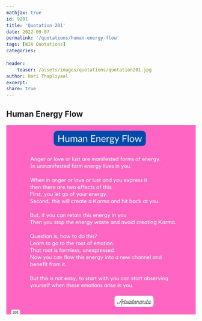 ```yaml
---
mathjax: true
id: 9201
title: 'Quotation 201'
date: 2022-09-07
permalink: '/quotations/human-energy-flow'
tags: [WIA Quotations] 
categories: 

header:
    teaser: /assets/images/quotations/quotation201.jpg
author: Hari Thapliyaal 
excerpt:
share: true 
---
```


## Human Energy Flow

![Human Energy Flow](/assets/images/quotations/quotation201.jpg)
